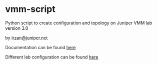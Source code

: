 # vmm-script
Python script to create configuration and topology on Juniper VMM lab version 3.0

by irzan@juniper.net

Documentation can be found [here](Doc/README.md)

Different lab configuration can be found [here](Lab/README.md)
